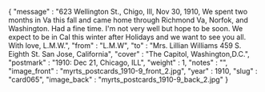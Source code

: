 {
  "message" : "623 Wellington St., Chigo, Ill, Nov 30, 1910, We spent two months in Va this fall and came home through Richmond Va, Norfok, and Washington. Had a fine time. I'm not very well but hope to be soon. We expect to be in Cal this winter after Holidays and we want to see you all. With love, L.M.W.",
  "from" : "L.M.W",
  "to" : "Mrs. Lillian Williams 459 S. Eighth St. San Jose, California",
  "cover" : "The Capitol, Washington,D.C.",
  "postmark" : "1910: Dec 21, Chicago, ILL",
  "weight" : 1,
  "notes" : "",
  "image_front" : "myrts_postcards_1910-9_front_2.jpg",
  "year" : 1910,
  "slug" : "card065",
  "image_back" : "myrts_postcards_1910-9_back_2.jpg"
}
